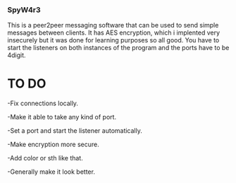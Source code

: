 ### SpyW4r3
This is a peer2peer messaging software that can be used to send simple messages between clients. It has AES encryption, which i implented very insecurely but it was done for learning purposes so all good. You have to start the listeners on both instances of the program and the ports have to be 4digit. 

# TO DO
-Fix connections locally.

-Make it able to take any kind of port.

-Set a port and start the listener automatically.

-Make encryption more secure. 

-Add color or sth like that.

-Generally make it look better.
